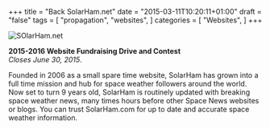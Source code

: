 +++
title = "Back SolarHam.net"
date = "2015-03-11T10:20:11+01:00"
draft = "false"
tags = [
    "propagation",
    "websites",
]
categories = [
    "Websites",
]
+++

![SOlarHam.net](/images/solarham.gif)
<br>

**2015-2016 Website Fundraising Drive and Contest**
<br>*Closes June 30, 2015*.

Founded in 2006 as a small spare time website, SolarHam has grown into a full time mission and hub for space weather followers around the world. Now set to turn 9 years old, SolarHam is routinely updated with breaking space weather news, many times hours before other Space News websites or blogs. You can trust SolarHam.com for up to date and accurate space weather information.
